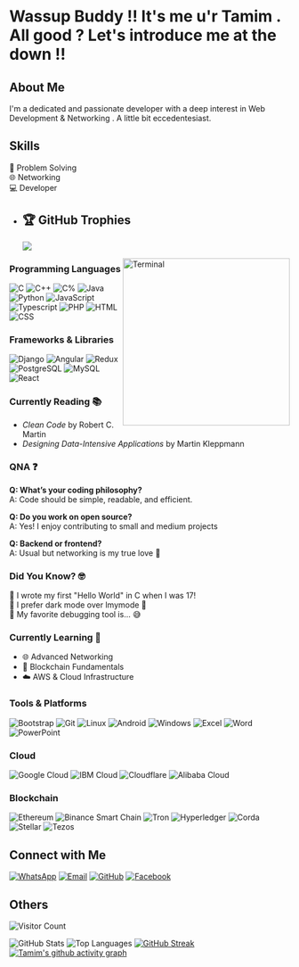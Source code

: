 # Wassup Buddy !! It's me u'r Tamim . All good ? Let's introduce me at the down !!

## About Me
I'm a dedicated and passionate developer with a deep interest in Web Development & Networking . A little bit eccedentesiast.

## Skills                                                                                                                          
  🧠 Problem Solving  
  🌐 Networking  
  💻 Developer 

- ## 🏆 GitHub Trophies
   ![](https://github-profile-trophy.vercel.app/?username=Tamim-29&theme=monokai&no-frame=false&no-bg=false&margin-w=4)

  <img align="right" alt="Terminal" width="300" src="https://media.giphy.com/media/qgQUggAC3Pfv687qPC/giphy.gif">

### Programming Languages
<p align="left">
<img alt="C" src= "https://img.shields.io/badge/C-A8B9CC?style=for-the-badge&logo=c&logoColor=white" />
<img alt="C++" src= "https://img.shields.io/badge/C++-00599C?style=for-the-badge&logo=cplusplus&logoColor=white" />
<img alt="C%" src= "https://img.shields.io/badge/C%23-239120?style=for-the-badge&logo=csharp&logoColor=white" />
<img alt="Java" src= "https://img.shields.io/badge/Java-007396?style=for-the-badge&logo=java&logoColor=white" />
<img alt="Python" src= "https://img.shields.io/badge/Python-3776AB?style=for-the-badge&logo=python&logoColor=white" />
<img alt="JavaScript" src= "https://img.shields.io/badge/JavaScript-F7DF1E?style=for-the-badge&logo=javascript&logoColor=black" />
<img alt="Typescript" src= "https://img.shields.io/badge/TypeScript-3178C6?style=for-the-badge&logo=typescript&logoColor=white" />
<img alt="PHP" src= "https://img.shields.io/badge/PHP-777BB4?style=for-the-badge&logo=php&logoColor=white" />
<img alt="HTML" src= "https://img.shields.io/badge/HTML-E34F26?style=for-the-badge&logo=html&logoColor=white" />
<img alt="CSS" src= "https://img.shields.io/badge/CSS-1572B6?style=for-the-badge&logo=css&logoColor=white" />
</p>

### Frameworks & Libraries
<p align="left">
<img alt="Django" src="https://img.shields.io/badge/Django-092E20?style=for-the-badge&logo=django&logoColor=white" />  
<img alt="Angular" src="https://img.shields.io/badge/Angular-DD0031?style=for-the-badge&logo=angular&logoColor=white" />
<img alt="Redux" src="https://img.shields.io/badge/Redux-764ABC?style=for-the-badge&logo=redux&logoColor=white" />
<img alt="PostgreSQL" src="https://img.shields.io/badge/PostgreSQL-4169E1?style=for-the-badge&logo=postgresql&logoColor=white" />
<img alt="MySQL" src="https://img.shields.io/badge/MySQL-4479A1?style=for-the-badge&logo=mysql&logoColor=white" />
<img alt="React" src="https://img.shields.io/badge/React-61DAFB?style=for-the-badge&logo=react&logoColor=black" />


### Currently Reading 📚 
  - *Clean Code* by Robert C. Martin
  - *Designing Data-Intensive Applications* by Martin Kleppmann

### QNA ❓
**Q: What’s your coding philosophy?**  
  A: Code should be simple, readable, and efficient.
  
**Q: Do you work on open source?**  
  A: Yes! I enjoy contributing to small and medium projects
  
**Q: Backend or frontend?**  
  A: Usual but networking is my true love 💙

### Did You Know? 🤓
  🔹 I wrote my first "Hello World" in C when I was 17!  
  🔹 I prefer dark mode over lmymode 🌙  
  🔹 My favorite debugging tool is... 😅  

### Currently Learning 🧠
  - 🌐 Advanced Networking
  - 🧱 Blockchain Fundamentals
  - ☁️ AWS & Cloud Infrastructure

### Tools & Platforms
<p align="left">
<img alt="Bootstrap" src="https://img.shields.io/badge/Bootstrap-7952B3?style=for-the-badge&logo=bootstrap&logoColor=white" />
<img alt="Git" src="https://img.shields.io/badge/Git-F05032?style=for-the-badge&logo=git&logoColor=white" /> 
<img alt="Linux" src="https://img.shields.io/badge/Linux-FCC624?style=for-the-badge&logo=linux&logoColor=black" />
<img alt="Android" src="https://img.shields.io/badge/Android-3DDC84?style=for-the-badge&logo=android&logoColor=white" />
<img alt="Windows" src="https://img.shields.io/badge/Windows-0078D6?style=for-the-badge&logo=windows&logoColor=white" />
<img alt="Excel" src="https://img.shields.io/badge/Excel-217346?style=for-the-badge&logo=microsoft-excel&logoColor=white" />
<img alt="Word" src="https://img.shields.io/badge/Word-2B579A?style=for-the-badge&logo=microsoftword&logoColor=white" />
<img alt="PowerPoint" src="https://img.shields.io/badge/PowerPoint-B7472A?style=for-the-badge&logo=microsoftpowerpoint&logoColor=white" />
</p>



### Cloud 
<p align="left">
<img alt="Google Cloud" src="https://img.shields.io/badge/Google_Cloud-4285F4?style=for-the-badge&logo=google-cloud&logoColor=white" />
<img alt="IBM Cloud" src="https://img.shields.io/badge/IBM_Cloud-1261FE?style=for-the-badge&logo=ibmcloud&logoColor=white" />
<img alt="Cloudflare" src="https://img.shields.io/badge/Cloudflare-F38020?style=for-the-badge&logo=cloudflare&logoColor=white" />
<img alt="Alibaba Cloud" src="https://img.shields.io/badge/Alibaba_Cloud-FF6A00?style=for-the-badge&logo=alibabacloud&logoColor=white" />
</p>

### Blockchain
<p align="left">
<img alt="Ethereum" src="https://img.shields.io/badge/Ethereum-3C3C3D?style=for-the-badge&logo=ethereum&logoColor=white" />
<img alt="Binance Smart Chain" src="https://img.shields.io/badge/Binance_Smart_Chain-F0B90B?style=for-the-badge&logo=binance&logoColor=white" />
<img alt="Tron" src="https://img.shields.io/badge/TRON-EB0029?style=for-the-badge&logo=tron&logoColor=white" />
<img alt="Hyperledger" src="https://img.shields.io/badge/Hyperledger-2F3134?style=for-the-badge&logo=hyperledger&logoColor=white" />
<img alt="Corda" src="https://img.shields.io/badge/Corda-E1251B?style=for-the-badge&logo=r3&logoColor=white" />
<img alt="Stellar" src="https://img.shields.io/badge/Stellar-7D00FF?style=for-the-badge&logo=stellar&logoColor=white" />
<img alt="Tezos" src="https://img.shields.io/badge/Tezos-2C7DF7?style=for-the-badge&logo=tezos&logoColor=white" />


## Connect with Me
[![WhatsApp](https://img.shields.io/badge/WhatsApp-%2B8801993396690-brightgreen)](https://wa.me/8801993396690)
[![Email](https://img.shields.io/badge/Email-tamimr795@gmail.com-blue)](mailto:tamimr795@gmail.com)
[![GitHub](https://img.shields.io/badge/-GitHub-181717?logo=github&logoColor=white&style=flat)](https://github.com/Tamim-29)
[![Facebook](https://img.shields.io/badge/Facebook-1877F2?logo=facebook&logoColor=white)](https://www.facebook.com/tamim.rahman29?mibextid=ZbWKwL)

## Others 
![Visitor Count](https://komarev.com/ghpvc/?username=Tamim-29&color=brightgreen)

![GitHub Stats](https://github-readme-stats.vercel.app/api?username=Tamim-29&show_icons=true&theme=radical)
![Top Languages](https://github-readme-stats.vercel.app/api/top-langs/?username=Tamim-29&layout=compact&theme=radical)
[![GitHub Streak](https://streak-stats.demolab.com/?user=Tamim-29&theme=tokyonight)](https://git.io/streak-stats)
[![Tamim's github activity graph](https://github-readme-activity-graph.vercel.app/graph?username=Tamim-29&bg_color=100f0f&color=4c5e9e&line=4c569e&point=403e41&area=true&hide_border=true)](https://github.com/ashutosh00710/github-readme-activity-graph)
